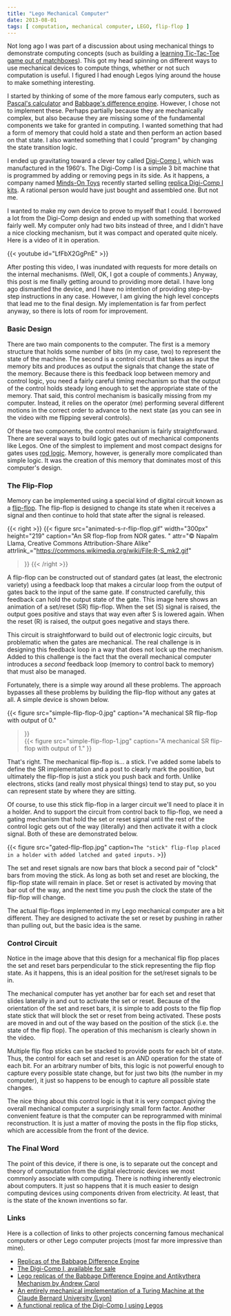 ```yaml
---
title: "Lego Mechanical Computer"
date: 2013-08-01
tags: [ computation, mechanical computer, LEGO, flip-flop ]
---
```



Not long ago I was part of a discussion about using mechanical things to
demonstrate computing concepts (such as building a [learning Tic-Tac-Toe
game out of matchboxes]). This got my head spinning on different ways to
use mechanical devices to compute things, whether or not such computation
is useful. I figured I had enough Legos lying around the house to make
something interesting.

I started by thinking of some of the more famous early computers, such as
[Pascal's calculator] and [Babbage's difference engine]. However, I chose
not to implement these. Perhaps partially because they are mechanically
complex, but also because they are missing some of the fundamental
components we take for granted in computing. I wanted something that had a
form of memory that could hold a state and then perform an action based on
that state. I also wanted something that I could "program" by changing the
state transition logic.

I ended up gravitating toward a clever toy called [Digi-Comp I], which was
manufactured in the 1960's. The Digi-Comp I is a simple 3 bit machine that
is programmed by adding or removing pegs in its side. As it happens, a
company named [Minds-On Toys] recently started selling [replica Digi-Comp I
kits]. A rational person would have just bought and assembled one. But not
me.

I wanted to make my own device to prove to myself that I could.  I borrowed
a lot from the Digi-Comp design and ended up with something that worked
fairly well.  My computer only had two bits instead of three, and I didn't
have a nice clocking mechanism, but it was compact and operated quite
nicely.  Here is a video of it in operation.

{{< youtube id="LfFbX2GgPnE" >}}

After posting this video, I was inundated with requests for more details on
the internal mechanisms.  (Well, OK, I got a couple of comments.)  Anyway,
this post is me finally getting around to providing more detail.  I have
long ago dismantled the device, and I have no intention of providing
step-by-step instructions in any case.  However, I am giving the high level
concepts that lead me to the final design.  My implementation is far from
perfect anyway, so there is lots of room for improvement.

[learning Tic-Tac-Toe game out of matchboxes]: http://boingboing.net/2009/11/02/mechanical-computer.html
[Pascal's calculator]: http://en.wikipedia.org/wiki/Pascal's_calculator
[Babbage's difference engine]: http://en.wikipedia.org/wiki/Difference_engine
[Digi-Comp I]: http://en.wikipedia.org/wiki/Digi-Comp_I
[Minds-On Toys]: http://mindsontoys.com
[replica Digi-Comp I kits]: http://mindsontoys.com/kits.htm?dc1_main.htm

### Basic Design

There are two main components to the computer.  The first is a memory
structure that holds some number of bits (in my case, two) to represent the
state of the machine.  The second is a control circuit that takes as input
the memory bits and produces as output the signals that change the state of
the memory.  Because there is this feedback loop between memory and control
logic, you need a fairly careful timing mechanism so that the output of the
control holds steady long enough to set the appropriate state of the
memory.  That said, this control mechanism is basically missing from my
computer.  Instead, it relies on the operator (me) performing several
different motions in the correct order to advance to the next state (as you
can see in the video with me flipping several controls).

Of these two components, the control mechanism is fairly straightforward.
There are several ways to build logic gates out of mechanical components
like Legos. One of the simplest to implement and most compact designs for
gates uses [rod logic]. Memory, however, is generally more complicated than
simple logic. It was the creation of this memory that dominates most of
this computer's design.

[rod logic]: https://sites.google.com/site/santiagoontanonvillar/Home/lego-projects/lego-rod-logic

### The Flip-Flop

Memory can be implemented using a special kind of digital circuit known as
a [flip-flop]. The flip-flop is designed to change its state when it
receives a signal and then continue to hold that state after the signal is
released.

{{< right >}}
  {{< figure src="animated-s-r-flip-flop.gif"
      width="300px"
      height="219"
      caption="An SR flop-flop from NOR gates. "
      attr="© Napalm Llama, Creative Commons Attribution-Share Alike"
      attrlink_="https://commons.wikimedia.org/wiki/File:R-S_mk2.gif"
  >}}
{{< /right >}}

A flip-flop can be constructed out of standard gates (at least, the
electronic variety) using a feedback loop that makes a circular loop from
the output of gates back to the input of the same gate.  If constructed
carefully, this feedback can hold the output state of the gate.  This image
here shows an animation of a set/reset (SR) flip-flop.  When the set (S)
signal is raised, the output goes positive and stays that way even after S
is lowered again.  When the reset (R) is raised, the output goes negative
and stays there.

This circuit is straightforward to build out of electronic logic circuits,
but problematic when the gates are mechanical.  The real challenge is in
designing this feedback loop in a way that does not lock up the mechanism.
Added to this challenge is the fact that the overall mechanical computer
introduces a _second_ feedback loop (memory to control back to memory)
that must also be managed.

Fortunately, there is a simple way around all these problems.  The approach
bypasses all these problems by building the flip-flop without any gates at
all.  A simple device is shown below.

{{< figure src="simple-flip-flop-0.jpg"
    caption="A mechanical SR flip-flop with output of 0."
>}}
&nbsp;  
{{< figure src="simple-flip-flop-1.jpg"
    caption="A mechanical SR flip-flop with output of 1."
>}}

That's right.  The mechanical flip-flop is... a stick.  I've added some
labels to define the SR implementation and a post to clearly mark the
position, but ultimately the flip-flop is just a stick you push back and
forth.  Unlike electrons, sticks (and really most physical things) tend to
stay put, so you can represent state by where they are sitting.

Of course, to use this stick flip-flop in a larger circuit we'll need to
place it in a holder.  And to support the circuit from control back to
flip-flop, we need a gating mechanism that hold the set or reset signal
until the rest of the control logic gets out of the way (literally) and
then activate it with a clock signal.  Both of these are demonstrated
below.

{{< figure src="gated-flip-flop.jpg"
caption=`The "stick" flip-flop placed in a holder with added latched and gated inputs.` >}}

The set and reset signals are now bars that block a second pair of "clock"
bars from moving the stick.  As long as both set and reset are blocking,
the flip-flop state will remain in place.  Set or reset is activated by
moving that bar out of the way, and the next time you push the clock the
state of the flip-flop will change.

The actual flip-flops implemented in my Lego mechanical computer are a bit
different.  They are designed to activate the set or reset by pushing in
rather than pulling out, but the basic idea is the same.

[flip-flop]: https://en.wikipedia.org/wiki/Flip-flop_(electronics)

### Control Circuit

Notice in the image above that this design for a mechanical flip flop
places the set and reset bars perpendicular to the stick representing the
flip flop state.  As it happens, this is an ideal position for the
set/reset signals to be in.

The mechanical computer has yet another bar for each set and reset that
slides laterally in and out to activate the set or reset.  Because of the
orientation of the set and reset bars, it is simple to add posts to the
flip flop state stick that will block the set or reset from being
activated.  These posts are moved in and out of the way based on the
position of the stick (i.e. the state of the flip flop).  The operation of
this mechanism is clearly shown in the video.

Multiple flip flop sticks can be stacked to provide posts for each bit of
state.  Thus, the control for each set and reset is an AND operation for
the state of each bit.  For an arbitrary number of bits, this logic is not
powerful enough to capture every possible state change, but for just two
bits (the number in my computer), it just so happens to be enough to
capture all possible state changes.

The nice thing about this control logic is that it is very compact giving
the overall mechanical computer a surprisingly small form factor.  Another
convenient feature is that the computer can be reprogrammed with minimal
reconstruction.  It is just a matter of moving the posts in the flip flop
sticks, which are accessible from the front of the device.

### The Final Word

The point of this device, if there is one, is to separate out the concept
and theory of computation from the digital electronic devices we most
commonly associate with computing.  There is nothing inherently electronic
about computers.  It just so happens that it is much easier to design
computing devices using components driven from electricity.  At least, that
is the state of the known inventions so far.


### Links

Here is a collection of links to other projects concerning famous
mechanical computers or other Lego computer projects (most far more
impressive than mine).

* [Replicas of the Babbage Difference Engine](http://www.computerhistory.org/babbage)
* [The Digi-Comp I, available for sale](http://mindsontoys.com/kits.htm?dc1_main.htm)
* [Lego replicas of the Babbage Difference Engine and Antikythera Mechanism by Andrew Carol](http://acarol.woz.org)
* [An entirely mechanical implementation of a Turing Machine at the Claude Bernard University (Lyon)](http://rubens.ens-lyon.fr/en)
* [A functional replica of the Digi-Comp I using Legos](http://www.youtube.com/watch?v=UulJaoDAflw)
